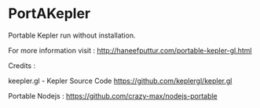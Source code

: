 # PortAKepler
Portable Kepler run without installation.

For more information visit : http://haneefputtur.com/portable-kepler-gl.html

Credits :

keepler.gl  - Kepler Source Code https://github.com/keplergl/kepler.gl

Portable Nodejs : https://github.com/crazy-max/nodejs-portable

